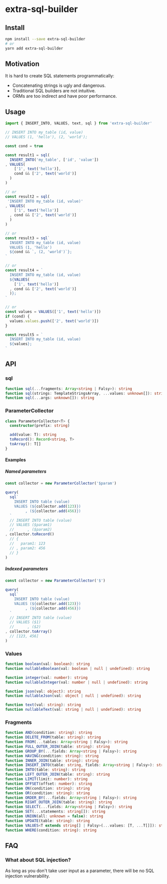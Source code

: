 # extra-sql-builder
## Install
```sh
npm install --save extra-sql-builder
# or
yarn add extra-sql-builder
```

## Motivation
It is hard to create SQL statements programmatically:
- Concatenating strings is ugly and dangerous.
- Traditional SQL builders are not intuitive.
- ORMs are too indirect and have poor performance.

## Usage
```ts
import { INSERT_INTO, VALUES, text, sql } from 'extra-sql-builder'

// INSERT INTO my_table (id, value)
// VALUES (1, 'hello'), (2, 'world');

const cond = true

const result1 = sql(
  INSERT_INTO('my_table', ['id', 'value'])
, VALUES(
    ['1', text('hello')],
    cond && ['2', text('world')]
  )
)

// or
const result2 = sql(
 'INSERT INTO my_table (id, value)'
, VALUES(
    ['1', text('hello')]
  , cond && ['2', text('world')]
  )
)

// or
const result3 = sql`
  INSERT INTO my_table (id, value)
  VALUES (1, 'hello')
  ${cond && `, (2, 'world')`};
`

// or
const result4 = `
  INSERT INTO my_table (id, value)
  ${VALUES(
    ['1', text('hello')]
  , cond && ['2', text('world')]
  )};
`

// or
const values = VALUES(['1', text('hello')])
if (cond) {
  values.values.push(['2', text('world')])
}

const result5 = `
  INSERT INTO my_table (id, value)
  ${values};
`
```

## API
### sql
```ts
function sql(...fragments: Array<string | Falsy>): string
function sql(strings: TemplateStringsArray, ...values: unknown[]): string
function sql(...args: unknown[]): string
```

### ParameterCollector
```ts
class ParameterCollector<T> {
  constructor(prefix: string)

  add(value: T): string
  toRecord(): Record<string, T>
  toArray(): T[]
}
```

#### Examples
##### Named parameters
```ts
const collector = new ParameterCollector('$param')

query(
  sql`
    INSERT INTO table (value)
    VALUES (${collector.add(123)})
         , (${collector.add(456)})
  `
  // INSERT INTO table (value)
  // VALUES ($param1)
  //      , ($param2)
, collector.toRecord()
  // {
  //   param1: 123
  // , param2: 456
  // }
)
```

##### Indexed parameters
```ts
const collector = new ParameterCollector('$')

query(
  sql`
    INSERT INTO table (value)
    VALUES (${collector.add(123)})
         , (${collector.add(456)})
  `
  // INSERT INTO table (value)
  // VALUES ($1)
  //      , ($2)
, collector.toArray()
  // [123, 456]
)
```

### Values
```ts
function boolean(val: boolean): string
function nullableBoolean(val: boolean | null | undefined): string

function integer(val: number): string
function nullableInteger(val: number | null | undefined): string

function json(val: object): string
function nullableJson(val: object | null | undefined): string

function text(val: string): string
function nullableText(val: string | null | undefined): string
```

### Fragments
```ts
function AND(condition: string): string
function DELETE_FROM(table: string): string
function FROM(...tables: Array<string | Falsy>): string
function FULL_OUTER_JOIN(table: string): string
function GROUP_BY(...fields: Array<string | Falsy>): string
function HAVING(condition: string): string
function INNER_JOIN(table: string): string
function INSERT_INTO(table: string, fields: Array<string | Falsy>): string
function INTO(table: string): string
function LEFT_OUTER_JOIN(table: string): string
function LIMIT(limit: number): string
function OFFSET(offset: number): string
function ON(condition: string): string
function OR(condition: string): string
function ORDER_BY(...fields: Array<string | Falsy>): string
function RIGHT_OUTER_JOIN(table: string): string
function SELECT(...fields: Array<string | Falsy>): string
function SET(...statements: string[]): string
function UNION(all: unknown = false): string
function UPDATE(table: string): string
function VALUES<T extends string[] | Falsy>(...values: [T, ...T[]]): string
function WHERE(condition: string): string
```

## FAQ
### What about SQL injection?
As long as you don't take user input as a parameter,
there will be no SQL injection vulnerability.
